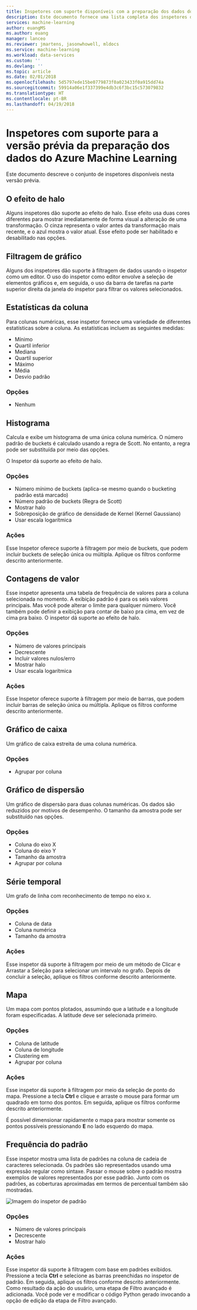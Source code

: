 ```yaml
---
title: Inspetores com suporte disponíveis com a preparação dos dados do Azure Machine Learning | Microsoft Docs
description: Este documento fornece uma lista completa dos inspetores disponíveis para a preparação de dados do Azure Machine Learning
services: machine-learning
author: euangMS
ms.author: euang
manager: lanceo
ms.reviewer: jmartens, jasonwhowell, mldocs
ms.service: machine-learning
ms.workload: data-services
ms.custom: ''
ms.devlang: ''
ms.topic: article
ms.date: 02/01/2018
ms.openlocfilehash: 5d5797ede15be0779873f0a023433f0a915dd74a
ms.sourcegitcommit: 59914a06e1f337399e4db3c6f3bc15c573079832
ms.translationtype: HT
ms.contentlocale: pt-BR
ms.lasthandoff: 04/19/2018
---
```

# <a name="supported-inspectors-for-the-azure-machine-learning-data-preparation-preview"></a>Inspetores com suporte para a versão prévia da preparação dos dados do Azure Machine Learning
Este documento descreve o conjunto de inspetores disponíveis nesta versão prévia.

## <a name="the-halo-effect"></a>O efeito de halo 
Alguns inspetores dão suporte ao efeito de halo. Esse efeito usa duas cores diferentes para mostrar imediatamente de forma visual a alteração de uma transformação. O cinza representa o valor antes da transformação mais recente, e o azul mostra o valor atual. Esse efeito pode ser habilitado e desabilitado nas opções.

## <a name="graphical-filtering"></a>Filtragem de gráfico 
Alguns dos inspetores dão suporte à filtragem de dados usando o inspetor como um editor. O uso do inspetor como editor envolve a seleção de elementos gráficos e, em seguida, o uso da barra de tarefas na parte superior direita da janela do inspetor para filtrar os valores selecionados. 

## <a name="column-statistics"></a>Estatísticas da coluna
Para colunas numéricas, esse inspetor fornece uma variedade de diferentes estatísticas sobre a coluna. As estatísticas incluem as seguintes medidas: 
- Mínimo
- Quartil inferior
- Mediana
- Quartil superior
- Máximo
- Média
- Desvio padrão


### <a name="options"></a>Opções 
- Nenhum

## <a name="histogram"></a>Histograma 
Calcula e exibe um histograma de uma única coluna numérica. O número padrão de buckets é calculado usando a regra de Scott. No entanto, a regra pode ser substituída por meio das opções.

O Inspetor dá suporte ao efeito de halo.


### <a name="options"></a>Opções
- Número mínimo de buckets (aplica-se mesmo quando o bucketing padrão está marcado)
- Número padrão de buckets (Regra de Scott) 
- Mostrar halo
- Sobreposição de gráfico de densidade de Kernel (Kernel Gaussiano) 
- Usar escala logarítmica


### <a name="actions"></a>Ações
Esse Inspetor oferece suporte à filtragem por meio de buckets, que podem incluir buckets de seleção única ou múltipla. Aplique os filtros conforme descrito anteriormente.

## <a name="value-counts"></a>Contagens de valor
Esse inspetor apresenta uma tabela de frequência de valores para a coluna selecionada no momento. A exibição padrão é para os seis valores principais. Mas você pode alterar o limite para qualquer número. Você também pode definir a exibição para contar de baixo pra cima, em vez de cima pra baixo. O inspetor dá suporte ao efeito de halo.

### <a name="options"></a>Opções 
- Número de valores principais
- Decrescente
- Incluir valores nulos/erro
- Mostrar halo
- Usar escala logarítmica


### <a name="actions"></a>Ações 
Esse Inspetor oferece suporte à filtragem por meio de barras, que podem incluir barras de seleção única ou múltipla. Aplique os filtros conforme descrito anteriormente.

## <a name="box-plot"></a>Gráfico de caixa 
Um gráfico de caixa estreita de uma coluna numérica.

### <a name="options"></a>Opções 
- Agrupar por coluna

## <a name="scatter-plot"></a>Gráfico de dispersão
Um gráfico de dispersão para duas colunas numéricas. Os dados são reduzidos por motivos de desempenho. O tamanho da amostra pode ser substituído nas opções.

### <a name="options"></a>Opções  
- Coluna do eixo X
- Coluna do eixo Y
- Tamanho da amostra
- Agrupar por coluna


## <a name="time-series"></a>Série temporal
Um grafo de linha com reconhecimento de tempo no eixo x.

### <a name="options"></a>Opções
- Coluna de data
- Coluna numérica
- Tamanho da amostra


### <a name="actions"></a>Ações
Esse inspetor dá suporte à filtragem por meio de um método de Clicar e Arrastar a Seleção para selecionar um intervalo no grafo. Depois de concluir a seleção, aplique os filtros conforme descrito anteriormente.


## <a name="map"></a>Mapa 
Um mapa com pontos plotados, assumindo que a latitude e a longitude foram especificadas. A latitude deve ser selecionada primeiro.

### <a name="options"></a>Opções
- Coluna de latitude
- Coluna de longitude
- Clustering em
- Agrupar por coluna


### <a name="actions"></a>Ações
Esse inspetor dá suporte à filtragem por meio da seleção de ponto do mapa. Pressione a tecla **Ctrl** e clique e arraste o mouse para formar um quadrado em torno dos pontos. Em seguida, aplique os filtros conforme descrito anteriormente.

É possível dimensionar rapidamente o mapa para mostrar somente os pontos possíveis pressionando **E** no lado esquerdo do mapa.


## <a name="pattern-frequency"></a>Frequência do padrão 

Esse inspetor mostra uma lista de padrões na coluna de cadeia de caracteres selecionada. Os padrões são representados usando uma expressão regular como sintaxe. Passar o mouse sobre o padrão mostra exemplos de valores representados por esse padrão. Junto com os padrões, as coberturas aproximadas em termos de percentual também são mostradas.

![Imagem do inspetor de padrão](media/data-prep-appendix4-supported-inspectors/PatternInspectorProductNumber.png)

### <a name="options"></a>Opções
- Número de valores principais
- Decrescente
- Mostrar halo

### <a name="actions"></a>Ações
Esse inspetor dá suporte à filtragem com base em padrões exibidos. Pressione a tecla **Ctrl** e selecione as barras preenchidas no inspetor de padrão. Em seguida, aplique os filtros conforme descrito anteriormente. Como resultado da ação do usuário, uma etapa de Filtro avançado é adicionada. Você pode ver e modificar o código Python gerado invocando a opção de edição da etapa de Filtro avançado.
